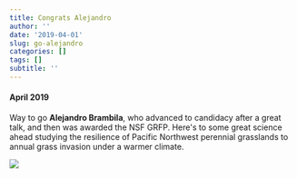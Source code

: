 ```yaml
---
title: Congrats Alejandro
author: ''
date: '2019-04-01'
slug: go-alejandro
categories: []
tags: []
subtitle: ''
---
```

#### April 2019
Way to go **Alejandro Brambila**, who advanced to candidacy after a great talk, and then was awarded the NSF GRFP. Here's to some great science ahead studying the resilience of Pacific Northwest perennial grasslands to annual grass invasion under a warmer climate. 

<image src="/img/Labnews_2019/alejandro-soil.png" caption="Triumphant Alejandro">


<!--more-->

